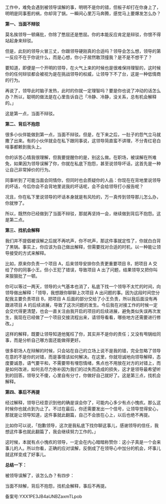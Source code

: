 工作中，难免会遇到被领导误解的事，明明不是你的错，但板子却打在你身上了，明明是同事惹的祸，你却背了锅，一瞬间心里万马奔腾，感觉马上要爆发怎么办？

**第一、当面不辩驳**

莫名挨领导一顿痛批，你除了憋屈还是憋屈。你的本能反应肯定是辩驳，你恨不得站起身来辩驳。

但是，此刻的领导火冒三丈，你跟领导硬刚真的合适吗？领导会怎么想，领导的第一反应不在于你说什么，而是心想，你小子居然敢顶撞我？是不是不想干了？

要知道，即便是一个开明的领导，在火气上来的时候也是很难保持理智的，这时候你的任何辩驳都会被视为是在挑战领导的权威，让领导下不了台，这是一种低情商的行为。

再说了，领导此时脑子发热，此时的你就一定理智吗？要是你也说了冲动的话怎么办？所以，聪明的做法是在心里告诉自己「冷静、冷静，没关系，总有机会解释的。」

这是第一点，当面不辩驳。

**第二、背后不抱怨**

很多小伙伴能做到第一点，当面不辩驳。但是，在下来之后，一肚子的怨气立马就撒了出来。有的小伙伴就会在私下跟同事说，这领导简直蛮不讲理，不分青红皂白啥事都赖到我头上。

你的诉苦心情我很理解，但我要提醒你的是，别这么做。在职场，被误解在所难免，如果因为领导误解了你，你就在私底下抱怨，甚至说领导坏话，这首先是一种让自己非常掉价的行为。

同事听到了可能当面会同情你，但同时也会质疑你的人品：你现在在背地里说领导的坏话，今后你会不会背地里说我的坏话呢，会不会给领导打小报告呢？

况且，你在私下里说领导的坏话本身就是有风险的，万一真传到领导那儿怎么办，你就惨了。

所以，既然你已经做到了当面不辩驳，那就再坚持一会，继续做到背后不抱怨。这是第二点。

**第三、找机会解释**

我们并不提倡被误解之后就不再吭声，你不吭声，那这件事就定性了，你就白白背了黑锅。事实上，你应该为自己做出解释，但需要找对合适的时机，以一种能让领导接受的方式来解释。

比如，原来你负责一个项目 A，后来领导安排你负责更重要项目 B，把项目 A 交给了你的同事小王。但小王犯了错误，导致项目 A 出了问题，结果领导又把你叫来狠狠批了一顿。

你可以等过一两天，领导的火气基本也消了，私底下找一个领导不太忙的时间，向领导做出解释：「领导，我想跟你聊聊上次项目 A 出问题的事。因为这段时间您分配我主要负责项目 B，把项目 A 后面的部分交给了小王负责，所以我后面没有再跟进项目 A 的后续进展，导致了这次问题的发生。今后我在对接工作的时候一定会交代得更清楚，也会一直关注由我开启的项目的后续进展，避免类似失误再次发生，我现在已经做了一个项目交接流程出来，请领导看看，哪些地方还需要进行修改。」

这样的解释，既要让领导知道他冤枉了你，其实并不是你的责任；又没有甩锅给同事，而是分析自己哪方面还能做得更好。

很多职场人在辩解的时候，只会站在自己的立场上说不是我的错，完全忽略了领导在意的不是你的对错，而是事情该如何解决。在这里，你就坦诚地向领导解释，态度要诚恳，语气要平和，不需要带有埋怨情绪，焦点也不用放在对方的对错上，而是如何改进，如何去尽力弥补因为我们的过失而造成的损失，这才是领导最希望听到的回答。领导又不傻，心里自有分寸，你做好自己就好了。这是第三点，找机会解释。

**第四、事后不再提**

经过解释，领导已经意识到他的确是误会你了，可能内心多少有点小愧疚。那么这时候你也就点到为止了。不过在最后，你还需要发出一个信号，让领导觉得安心，那就是让领导知道，这件事就此翻篇，自己不会放在心上，以后也绝不再提。

比如你可以说，「抱歉领导，这次是我私底下找你聊这事儿，感谢领导的信任，我想这件事也就此翻篇了，我会继续努力工作的。」

这时候，本就有点小愧疚的领导，一定会在内心暗暗称赞你：这小子真是一个会来事儿的人。所以你看，正确的应对误解，反倒成了在领导心中加分的机会，坏事儿就这样变成了好事儿。

**总结一下：**

被领导误解了，该怎么办？有四步：

当面不辩解，背后不抱怨，找机会解释，事后不再提。

备案号:YXX1PE3JB4aUNBZaxmTLpob